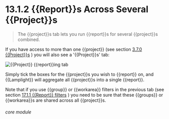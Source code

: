 # 13.1.2    {{Report}}s Across Several {{Project}}s

> The {{project}}s tab lets you run {{report}}s for several {{project}}s combined. 

If you have access to more than one {{project}} (see section [3.7.0  {{Project}}s](/help/index/p/3.7.0) ) you will also see a '{{Project}}s' tab:

![{{Project}} {{report}}ing tab](128a.png)

Simply tick the boxes for the {{project}}s you wish to {{report}} on, and {{Lamplight}} will aggregate all {{project}}s into a single {{report}}.

Note that if you use {{group}} or {{workarea}} filters in the previous tab (see section [17.1.1  {{Report}} filters](/help/index/p/17.1.1) ) you need to be sure that these {{groups}} or {{workarea}}s are shared across all {{project}}s. 


###### core module

